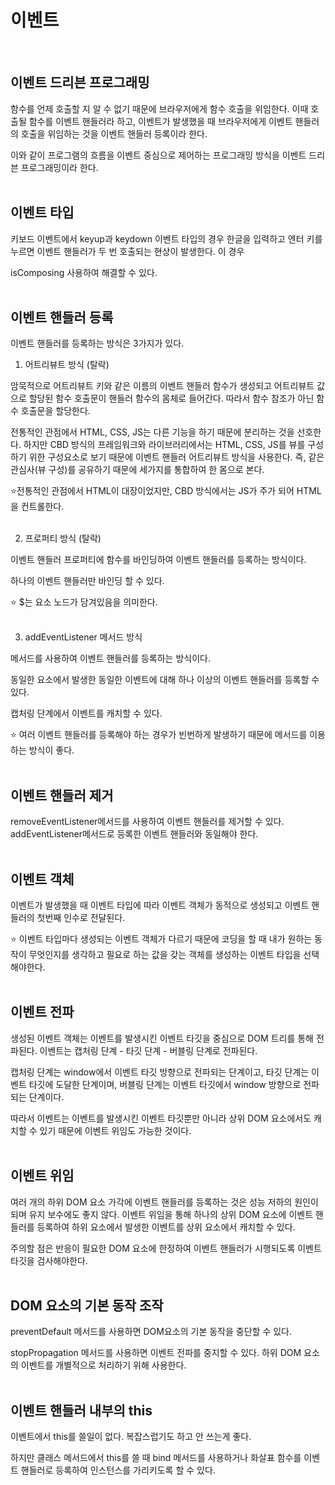 # 이벤트
<br/>

## 이벤트 드리븐 프로그래밍

함수를 언제 호출할 지 알 수 없기 때문에 브라우저에게 함수 호출을 위임한다. 이때 호출될 함수를 이벤트 핸들러라 하고, 이벤트가 발생했을 때 브라우저에게 이벤트 핸들러의 호출을 위임하는 것을 이벤트 핸들러 등록이라 한다. 

이와 같이 프로그램의 흐름을 이벤트 중심으로 제어하는 프로그래밍 방식을 이벤트 드리븐 프로그래밍이라 한다. 
<br/>
<br/>


## 이벤트 타입

키보드 이벤트에서 keyup과 keydown 이벤트 타입의 경우 한글을 입력하고 엔터 키를 누르면 이벤트 핸들러가 두 번 호출되는 현상이 발생한다. 이 경우 

isComposing 사용하여 해결할 수 있다.
<br/>
<br/>


## 이벤트 핸들러 등록

이벤트 핸들러를 등록하는 방식은 3가지가 있다. 

1) 어트리뷰트 방식 (탈락)

암묵적으로 어트리뷰트 키와 같은 이름의 이벤트 핸들러 함수가 생성되고 어트리뷰트 값으로 할당된 함수 호출문이 핸들러 함수의 몸체로 들어간다. 따라서 함수 참조가 아닌 함수 호출문을 할당한다. 

전통적인 관점에서 HTML, CSS, JS는 다른 기능을 하기 때문에 분리하는 것을 선호한다. 하지만 CBD 방식의 프레임워크와 라이브러리에서는 HTML, CSS, JS를 뷰를 구성하기 위한 구성요소로 보기 때문에 이벤트 핸들러 어트리뷰트 방식을 사용한다. 즉, 같은 관심사(뷰 구성)를 공유하기 때문에 세가지를 통합하여 한 몸으로 본다.  

⭐전통적인 관점에서 HTML이 대장이었지만, CBD 방식에서는 JS가 주가 되어 HTML을 컨트롤한다. 
<br/>
<br/>

2) 프로퍼티 방식 (탈락)

이벤트 핸들러 프로퍼티에 함수를 바인딩하여 이벤트 핸들러를 등록하는 방식이다. 

하나의 이벤트 핸들러만 바인딩 할 수 있다. 

⭐ $는 요소 노드가 담겨있음을 의미한다. 
<br/>
<br/>

3) addEventListener 메서드 방식

메서드를 사용하여 이벤트 핸들러를 등록하는 방식이다. 

동일한 요소에서 발생한 동일한 이벤트에 대해 하나 이상의 이벤트 핸들러를 등록할 수 있다. 

캡처링 단계에서 이벤트를 캐치할 수 있다. 

⭐ 여러 이벤트 핸들러를 등록해야 하는 경우가 빈번하게 발생하기 때문에 메서드를 이용하는 방식이 좋다.
<br/>
<br/>


## 이벤트 핸들러 제거
removeEventListener메서드를 사용하여 이벤트 핸들러를 제거할 수 있다. addEventListener메서드로 등록한 이벤트 핸들러와 동일해야 한다.
<br/>
<br/>


## 이벤트 객체
이벤트가 발생했을 때 이벤트 타입에 따라 이벤트 객체가 동적으로 생성되고 이벤트 핸들러의 첫번째 인수로 전달된다.

⭐ 이벤트 타입마다 생성되는 이벤트 객체가 다르기 때문에 코딩을 할 때 내가 원하는 동작이 무엇인지를 생각하고 필요로 하는 값을 갖는 객체를 생성하는 이벤트 타입을 선택해야한다.
<br/>
<br/>


## 이벤트 전파

생성된 이벤트 객체는 이벤트를 발생시킨 이벤트 타깃을 중심으로 DOM 트리를 통해 전파된다. 이벤트는 캡처링 단계 - 타깃 단계 - 버블링 단계로 전파된다. 

캡처링 단계는 window에서 이벤트 타깃 방향으로 전파되는 단계이고, 타깃 단계는 이벤트 타깃에 도달한 단계이며, 버블링 단계는 이벤트 타깃에서 window 방향으로 전파되는 단계이다. 

따라서 이벤트는 이벤트를 발생시킨 이벤트 타깃뿐만 아니라 상위 DOM 요소에서도 캐치할 수 있기 때문에 이벤트 위임도 가능한 것이다.
<br/>
<br/>


## 이벤트 위임

여러 개의 하위 DOM 요소 가각에 이벤트 핸들러를 등록하는 것은 성능 저하의 원인이 되며 유지 보수에도 좋지 않다. 이벤트 위임을 통해 하나의 상위 DOM 요소에 이벤트 핸들러를 등록하여 하위 요소에서 발생한 이벤트를 상위 요소에서 캐치할 수 있다. 

주의할 점은 반응이 필요한 DOM 요소에 한정하여 이벤트 핸들러가 시행되도록 이벤트 타깃을 검사해야한다.
<br/>
<br/>


## DOM 요소의 기본 동작 조작

preventDefault 메서드를 사용하면 DOM요소의 기본 동작을 중단할 수 있다. 

stopPropagation 메서드를 사용하면 이벤트 전파를 중지할 수 있다. 하위 DOM 요소의 이벤트를 개별적으로 처리하기 위해 사용한다.
<br/>
<br/>


## 이벤트 핸들러 내부의 this

이벤트에서 this를 쓸일이 없다. 복잡스럽기도 하고 안 쓰는게 좋다. 

하지만 클래스 메서드에서 this를 쓸 때 bind 메서드를 사용하거나 화살표 함수를 이벤트 핸들러로 등록하여 인스턴스를 가리키도록 할 수 있다.




